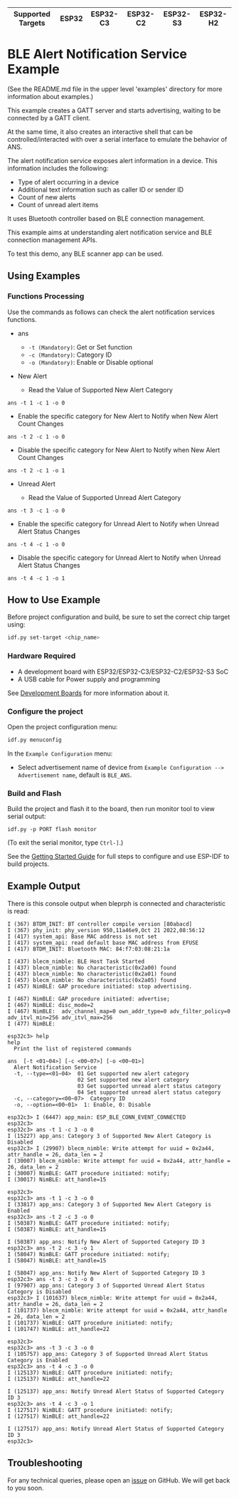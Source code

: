 | Supported Targets | ESP32 | ESP32-C3 | ESP32-C2 | ESP32-S3 | ESP32-H2 |
| ----------------- | ----- | -------- | -------- | -------- | -------- |

# BLE Alert Notification Service Example 

(See the README.md file in the upper level 'examples' directory for more information about examples.)

This example creates a GATT server and starts advertising, waiting to be connected by a GATT client.

At the same time, it also creates an interactive shell that can be controlled/interacted with over a serial interface to emulate the behavior of ANS.

The alert notification service exposes alert information in a device. This information includes the following:

* Type of alert occurring in a device
* Additional text information such as caller ID or sender ID
* Count of new alerts
* Count of unread alert items

It uses Bluetooth controller based on BLE connection management.

This example aims at understanding alert notification service and BLE connection management APIs.

To test this demo, any BLE scanner app can be used.

## Using Examples

### Functions Processing

Use the commands as follows can check the alert notification services functions.

* ans

  * `-t (Mandatory)`: Get or Set function
  * `-c (Mandatory)`: Category ID
  * `-o (Mandatory)`: Enable or Disable optional

* New Alert

  * Read the Value of Supported New Alert Category
```
ans -t 1 -c 1 -o 0
```

  * Enable the specific category for New Alert to Notify when New Alert Count Changes
```
ans -t 2 -c 1 -o 0
```

  * Disable the specific category for New Alert to Notify when New Alert Count Changes
```
ans -t 2 -c 1 -o 1
```

* Unread Alert

  * Read the Value of Supported Unread Alert Category
```
ans -t 3 -c 1 -o 0
```

  * Enable the specific category for Unread Alert to Notify when Unread Alert Status Changes
```
ans -t 4 -c 1 -o 0
```

  * Disable the specific category for Unread Alert to Notify when Unread Alert Status Changes
```
ans -t 4 -c 1 -o 1
```

## How to Use Example

Before project configuration and build, be sure to set the correct chip target using:

```bash
idf.py set-target <chip_name>
```

### Hardware Required

* A development board with ESP32/ESP32-C3/ESP32-C2/ESP32-S3 SoC
* A USB cable for Power supply and programming

See [Development Boards](https://www.espressif.com/en/products/devkits) for more information about it.

### Configure the project

Open the project configuration menu: 

```bash
idf.py menuconfig
```

In the `Example Configuration` menu:

* Select advertisement name of device from `Example Configuration --> Advertisement name`, default is `BLE_ANS`.

### Build and Flash

Build the project and flash it to the board, then run monitor tool to view serial output:

```
idf.py -p PORT flash monitor
```

(To exit the serial monitor, type ``Ctrl-]``.)

See the [Getting Started Guide](https://idf.espressif.com/) for full steps to configure and use ESP-IDF to build projects.

## Example Output

There is this console output when bleprph is connected and characteristic is read:

```
I (367) BTDM_INIT: BT controller compile version [80abacd]
I (367) phy_init: phy_version 950,11a46e9,Oct 21 2022,08:56:12
I (417) system_api: Base MAC address is not set
I (417) system_api: read default base MAC address from EFUSE
I (417) BTDM_INIT: Bluetooth MAC: 84:f7:03:08:21:1a

I (437) blecm_nimble: BLE Host Task Started
I (437) blecm_nimble: No characteristic(0x2a00) found
I (437) blecm_nimble: No characteristic(0x2a01) found
I (457) blecm_nimble: No characteristic(0x2a05) found
I (457) NimBLE: GAP procedure initiated: stop advertising.

I (467) NimBLE: GAP procedure initiated: advertise; 
I (467) NimBLE: disc_mode=2
I (467) NimBLE:  adv_channel_map=0 own_addr_type=0 adv_filter_policy=0 adv_itvl_min=256 adv_itvl_max=256
I (477) NimBLE: 

esp32c3> help
help 
  Print the list of registered commands

ans  [-t <01~04>] [-c <00~07>] [-o <00~01>]
  Alert Notification Service
  -t, --type=<01~04>  01 Get supported new alert category
                      02 Set supported new alert category
                      03 Get supported unread alert status category
                      04 Set supported unread alert status category
  -c, --category=<00~07>  Category ID
  -o, --option=<00~01>  1: Enable, 0: Disable

esp32c3> I (6447) app_main: ESP_BLE_CONN_EVENT_CONNECTED
esp32c3> 
esp32c3> ans -t 1 -c 3 -o 0
I (15227) app_ans: Category 3 of Supported New Alert Category is Disabled
esp32c3> I (29907) blecm_nimble: Write attempt for uuid = 0x2a44, attr_handle = 26, data_len = 2
I (30007) blecm_nimble: Write attempt for uuid = 0x2a44, attr_handle = 26, data_len = 2
I (30007) NimBLE: GATT procedure initiated: notify; 
I (30017) NimBLE: att_handle=15

esp32c3> 
esp32c3> ans -t 1 -c 3 -o 0
I (33817) app_ans: Category 3 of Supported New Alert Category is Enabled
esp32c3> ans -t 2 -c 3 -o 0
I (50387) NimBLE: GATT procedure initiated: notify; 
I (50387) NimBLE: att_handle=15

I (50387) app_ans: Notify New Alert of Supported Category ID 3
esp32c3> ans -t 2 -c 3 -o 1
I (58047) NimBLE: GATT procedure initiated: notify; 
I (58047) NimBLE: att_handle=15

I (58047) app_ans: Notify New Alert of Supported Category ID 3
esp32c3> ans -t 3 -c 3 -o 0
I (97907) app_ans: Category 3 of Supported Unread Alert Status Category is Disabled
esp32c3> I (101637) blecm_nimble: Write attempt for uuid = 0x2a44, attr_handle = 26, data_len = 2
I (101737) blecm_nimble: Write attempt for uuid = 0x2a44, attr_handle = 26, data_len = 2
I (101737) NimBLE: GATT procedure initiated: notify; 
I (101747) NimBLE: att_handle=22

esp32c3> 
esp32c3> ans -t 3 -c 3 -o 0
I (105757) app_ans: Category 3 of Supported Unread Alert Status Category is Enabled
esp32c3> ans -t 4 -c 3 -o 0
I (125137) NimBLE: GATT procedure initiated: notify; 
I (125137) NimBLE: att_handle=22

I (125137) app_ans: Notify Unread Alert Status of Supported Category ID 3
esp32c3> ans -t 4 -c 3 -o 1
I (127517) NimBLE: GATT procedure initiated: notify; 
I (127517) NimBLE: att_handle=22

I (127517) app_ans: Notify Unread Alert Status of Supported Category ID 3
esp32c3>
```

## Troubleshooting

For any technical queries, please open an [issue](https://github.com/espressif/esp-iot-solution/issues) on GitHub. We will get back to you soon.
